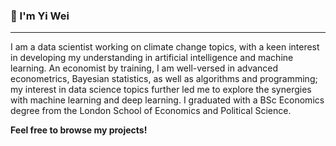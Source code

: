 ### 👋 I'm Yi Wei

---

I am a data scientist working on climate change topics, with a keen interest in developing my understanding in artificial intelligence and machine learning. An economist by training, I am well-versed in advanced econometrics, Bayesian statistics, as well as algorithms and programming; my interest in data science topics further led me to explore the synergies with machine learning and deep learning. I graduated with a BSc Economics degree from the London School of Economics and Political Science.

<b>Feel free to browse my projects!</b>
